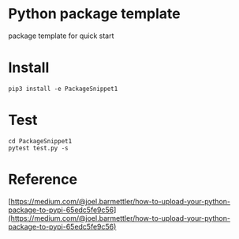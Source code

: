 # Python package template
package template for quick start

# Install
```pip3 install -e PackageSnippet1```

# Test
```cd PackageSnippet1```\
```pytest test.py -s```

# Reference

[https://medium.com/@joel.barmettler/how-to-upload-your-python-package-to-pypi-65edc5fe9c56](https://medium.com/@joel.barmettler/how-to-upload-your-python-package-to-pypi-65edc5fe9c56)









